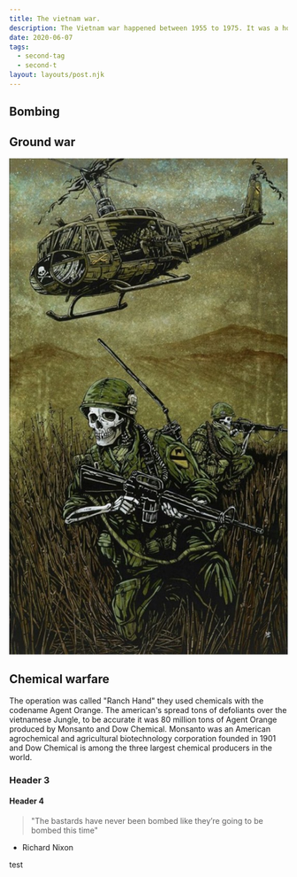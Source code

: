```yaml
---
title: The vietnam war.
description: The Vietnam war happened between 1955 to 1975. It was a horrific scenario for all members of the war and for the civil population. 
date: 2020-06-07
tags:
  - second-tag
  - second-t
layout: layouts/post.njk
---
```




## Bombing





## Ground war
![dfgfg](/img/1570290412_71718475_3100852099929071_1513491160226594816_n.jpg)


## Chemical warfare

The operation was called "Ranch Hand" they used chemicals with the codename Agent Orange.
The american's spread tons of defoliants over the vietnamese Jungle, to be accurate it was 80 million tons of Agent Orange produced by Monsanto and Dow Chemical. Monsanto was an American agrochemical and agricultural biotechnology corporation founded in 1901 and Dow Chemical is among the three largest chemical producers in the world.

### Header 3

#### Header 4


> "The bastards have never been bombed like they’re going to be bombed this time"

- Richard Nixon

test
